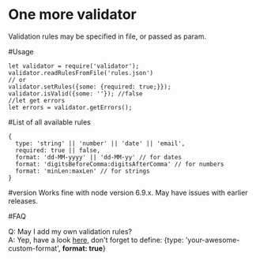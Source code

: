 # One more validator
Validation rules may be specified in file, or passed as param.

#Usage
```
let validator = require('validator');
validator.readRulesFromFile('rules.json')
// or
validator.setRules({some: {required: true;}});
validator.isValid({some: ''}); //false
//let get errors
let errors = validator.getErrors();
```

#List of all available rules
```
{
  type: 'string' || 'number' || 'date' || 'email',
  required: true || false,
  format: 'dd-MM-yyyy' || 'dd-MM-yy' // for dates
  format: 'digitsBeforeComma:digitsAfterComma' // for numbers
  format: 'minLen:maxLen' // for strings
}
```
#version
Works fine with node version 6.9.x. May have issues with earlier releases.

#FAQ

Q: May I add my own validation rules?  
A: Yep, have a look [here](https://github.com/achepukov/validator-rules/blob/master/spec/ValidatorCustomSpec.js#L5), don't forget to define: {type: 'your-awesome-custom-format', **format: true**}
